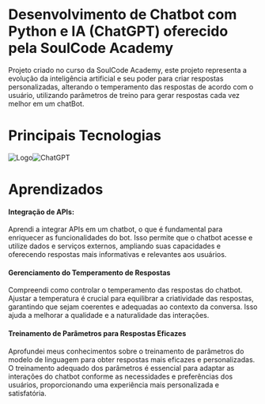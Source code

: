 # Desenvolvimento de Chatbot com Python e IA (ChatGPT) oferecido pela SoulCode Academy

Projeto criado no curso da SoulCode Academy, este projeto representa a evolução da inteligência artificial e seu poder para criar respostas personalizadas, alterando o temperamento das respostas de acordo com o usuário, utilizando parâmetros de treino para gerar respostas cada vez melhor em um chatBot.

# Principais Tecnologias
![Logo](https://img.shields.io/badge/Python-3776AB?style=for-the-badge&logo=python&logoColor=white)![ChatGPT](https://img.shields.io/badge/chatGPT-74aa9c?style=for-the-badge&logo=openai&logoColor=white)

# Aprendizados

#### Integração de APIs:

Aprendi a integrar APIs em um chatbot, o que é fundamental para enriquecer as funcionalidades do bot. Isso permite que o chatbot acesse e utilize dados e serviços externos, ampliando suas capacidades e oferecendo respostas mais informativas e relevantes aos usuários.
#### Gerenciamento do Temperamento de Respostas
Compreendi como controlar o temperamento das respostas do chatbot. Ajustar a temperatura é crucial para equilibrar a criatividade das respostas, garantindo que sejam coerentes e adequadas ao contexto da conversa. Isso ajuda a melhorar a qualidade e a naturalidade das interações.
#### Treinamento de Parâmetros para Respostas Eficazes
Aprofundei meus conhecimentos sobre o treinamento de parâmetros do modelo de linguagem para obter respostas mais eficazes e personalizadas. O treinamento adequado dos parâmetros é essencial para adaptar as interações do chatbot conforme as necessidades e preferências dos usuários, proporcionando uma experiência mais personalizada e satisfatória.
